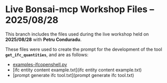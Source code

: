 # Live Bonsai-mcp Workshop Files – 2025/08/28

This branch includes the files used during the live workshop held on **2025/08/28** with **Petru Conduradu**.  

These files were used to create the prompt for the development of the tool **`get_ifc_quantities`**, and are as follows:

- [examples-ifcopenshell.py](examples-ifcopenshell.py)
- [ifc entity content example.txt](ifc entity content example.txt)
- [prompt generate ifc tool.txt](prompt generate ifc tool.txt)
